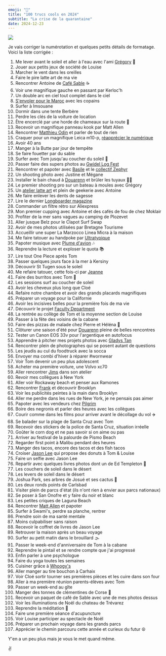 ```yaml
---
emoji: "💯"
title: "100 trucs cools en 2024"
subtitle: "La crise de la quarantaine"
date: 2024-12-23
---
```


![](cover)

Je vais corriger la numérotation et quelques petits détails de formatage. Voici la liste corrigée :

1. Me lever avant le soleil et aller à l'eau avec l'ami [Grégory](https://gregorymignard.com) 🌊
2. Jouer aux petits jeux de société de Louise
3. Marcher le vent dans les oreilles
4. Faire le pire latte art de ma vie
5. Rencontrer Antoine de [Café Sable](https://www.sable.cafe) ☕
6. Voir une magnifique gauche en passant par Kerloc'h
7. Un double arc en ciel tout complet dans le ciel
8. [S'envoler pour le Maroc](https://yannickschutz.com/maroc-2024/) avec les copains
9. Surfer à Imsouane
10. Dormir dans une tente Berbère
11. Perdre les clés de la voiture de location
12. Être encerclé par une horde de chameaux sur la route 🐪
13. Recevoir un magnifique panneau kook par Matt Allen
14. Rencontrer [Matthieu Odin](https://mathieuodin.com) et parler de tout de rien
15. Craquer pour un magnifique Leica m10-p, [réapprécier le numérique](https://yannickschutz.com/digital-quest/)
16. Avoir 40 ans
17. Manger à la Butte par jour de tempête
18. Se faire fouetter par du sable
19. Surfer avec Tom jusqu'au coucher du soleil 🌅
20. Passer faire des supers photos au [Gwidel Log Fest](https://www.instagram.com/gwidellogfest/)
21. Rencontrer et papoter avec [Basile](https://www.instagram.com/zeuglodon_surfboards/) et le [collectif Zephyr](https://www.instagram.com/collectif.zephyr/)
22. Un shooting photo avec Justine et Mégane
23. Installer le bain chaud à [Douarenn](https://douarenn.fr) et brûler les tuyaux 🛀🏻
24. Le premier shooting pro sur un bateau à moules avec Grégory
25. Un [atelier latte art](https://yannickschutz.com/latte-art/) et plein de geekerie avec Antoine
26. Me faire enlever les dents de sagesse
27. Lire le dernier [Longboarder magazine](https://longboardermagazine.com)
28. Commander un filtre rétro sur Aliexpress
29. Mon premier cupping avec Antoine et des cafés de fou de chez Moklair
30. Profiter de la mer sans vagues au camping de Plozevet
31. Aller jusque Belz pour le Clapot Surf Swap
32. Avoir de mes photos utilisées par Bretagne Tourisme
33. Accueillir une super La Marzocco Linea Micra à la maison
34. Me faire tatouer au handpoke par [Ultratypique](https://www.instagram.com/ultratypique/)
35. Papoter musique avec [Plume d'avion](https://www.instagram.com/plumedavion.surfboards/) 🎶
36. Reprendre la lecture et exploser le quota 📚
37. Lire tout One Piece après Tom
38. Passer quelques jours face à la mer à Kersiny
39. Découvrir St Tugen sous le soleil
40. Me refaire tatouer, cette fois-ci par [Jeanne](https://www.instagram.com/lapislazuli.tattoo/)
41. Faire des burritos avec Tom 🌯
42. Les sessions surf au coucher de soleil
43. Avoir les cheveux plus long que Cloé
44. Refaire notre chambre et avoir des grands placards magnifiques
45. Préparer un voyage pour la Californie
46. Avoir les incisives belles pour la première fois de ma vie
47. Découvrir le projet [Faculty Department](https://facultydept.com)
48. La rentrée au collège de Tom et la moyenne section de Louise
49. Passer à la fête des voisins de la cabane
50. Faire des pizzas de malade chez Pierre et Héléna 🍕
51. Clôturer une saison d'été pour [Douarenn](https://douarenn.fr) pleine de belles rencontres
52. Tester un Canon EOS 33v pour l'argentique en autofocus
53. Apprendre à pitcher mes projets photos avec [Gladys Tan](https://program.gladys-tan.fr)
54. Rencontrer plein de photographes qui se posent autant de questions
55. Les jeudis au cul du foodtruck avec la socca
56. Envoyer ma combi d'hiver à réparer #wornwear
57. Voir Tom devenir un peu plus adolescent
58. Acheter ma première voiture, une Volvo xc70
59. Aller rencontrer [Jims](https://www.instagram.com/jimssurfboards/) dans son atelier
60. Revoir mes collègues à New York
61. Aller voir Rockaway beach et penser aux Ramones
62. Rencontrer [Frank](https://www.instagram.com/frankfelixf/) et découvrir Brooklyn
63. Voir les publicités peintes à la main dans Brooklyn
64. Aller me perdre dans les rues de New York, je ne pensais pas aimer
65. Papoter avec les vendeurs chez [Pilgrim](https://pilgrimsurfsupply.com)
66. Boire des negronis et parler des heures avec les collègues
67. Courir comme dans les films pour arriver avant le décollage du vol ✈️
68. Se balader sur la plage de Santa Cruz avec Tom
69. Recevoir des stickers de la police de Santa Cruz, situation irréelle
70. Goûter le corn dog et ne pas savoir si on aime ou pas
71. Arriver au festival de la palourde de Pismo Beach
72. Regarder first point à Malibu pendant des heures
73. Manger des tacos, encore des tacos et des fish tacos
74. Croiser [Jason Lee](https://www.instagram.com/jasonlee/) qui propose des donuts à Tom & Louise
75. Faire un selfie avec Jason Lee
76. Repartir avec quelques livres photos dont un de Ed Templeton 📸
77. Les couchers de soleil dans le désert
78. Les levers de soleil dans le désert
79. Joshua Park, ses arbres de Josué et ses cactus 🌵
80. Les deux ronds points de Carlsbad
81. Visiter plein de parcs d'état (ils n'ont rien à envier aux parcs nationaux)
82. Se poser à San Onofre et y faire du noir et blanc
83. Les petites criques de Laguna Beach
84. Rencontrer [Matt Allen](https://matthewallenart.com) et papoter
85. Surfer à Swami's, perdre sa planche, rentrer
86. Prendre soin de ma santé mentale
87. Moins culpabiliser sans raison
88. Recevoir le coffret de livres de Jason Lee
89. Retrouver la maison après un beau voyage
90. Surfer au petit matin dans le brouillard 🌫️
91. Passer le week-end d'anniversaire de Tom à la cabane
92. Reprendre le pintail et se rendre compte que j'ai progressé
93. Enfin parler à une psychologue
94. Faire du yoga toutes les semaines
95. Cuisiner grâce à [Whoogy's](https://www.youtube.com/@Whoogys)
96. Aller manger au tire bouchon à Carhaix
97. Voir Cloé sortir tourner ses premières pièces et les cuire dans son four
98. Aller à ma première réunion parents-élèves avec Tom
99. Passer un week-end au gîte
100. Manger des tonnes de clémentines de Corse 🍊
101. Recevoir un paquet de café de Sable avec une de mes photos dessus
102. Voir les illuminations de Noël du chateau de Trévarez
103. Reprendre la méditation 🧘
104. Faire une première séance d'acupuncture
105. Voir Louise participer au spectacle de Noël
106. Préparer un prochain voyage dans les grands parcs
107. Apprécier le chemin parcouru cette année et curieux du futur ☮︎

Y'en a un peu plus mais je vous le met quand même.

✌
